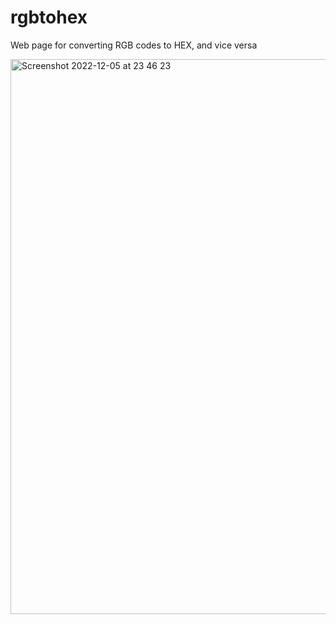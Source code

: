 # rgbtohex
Web page for converting RGB codes to HEX, and vice versa

<img width="888" alt="Screenshot 2022-12-05 at 23 46 23" src="https://user-images.githubusercontent.com/56644716/205759639-aeb13118-22eb-4d83-b0b6-b5230ab256ea.png">
